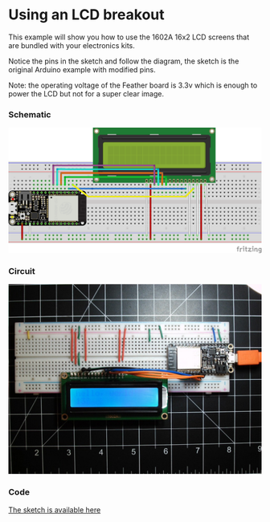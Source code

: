 
# Using an LCD breakout

This example will show you how to use the 1602A 16x2 LCD screens that are bundled with your electronics kits.

Notice the pins in the sketch and follow the diagram, the sketch is the original Arduino example with modified pins.

Note: the operating voltage of the Feather board is 3.3v which is enough to power the LCD but not for a super clear image.

### Schematic
![schematic](https://github.com/BarakChamo/SVA-Smart-Objects/blob/main/w3-sensing-sense-making/examples/4-LCD/LCD%20circuit.png)

### Circuit
![circuit](https://github.com/BarakChamo/SVA-Smart-Objects/blob/main/w3-sensing-sense-making/examples/4-LCD/circuit.jpg)

### Code
[The sketch is available here](https://github.com/BarakChamo/SVA-Smart-Objects/blob/main/w3-sensing-sense-making/examples/4-LCD/4-LCD.ino)
